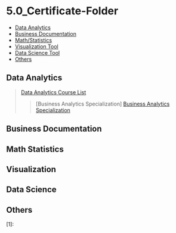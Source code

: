 # 5.0_Certificate-Folder

- [Data Analytics](#data-analytics)
- [Business Documentation](#business-documentation)
- [Math/Statistics](#Math-Statistics)
- [Visualization Tool](#visualization)
- [Data Science Tool](#data-science)
- [Others](#others)

## Data Analytics

> [Data Analytics Course List](1.0-Data%20Analytics)
>
> > [Business Analytics Specialization] [Business Analytics Specialization](1)

## Business Documentation

## Math Statistics

## Visualization

## Data Science

## Others

[1]:
